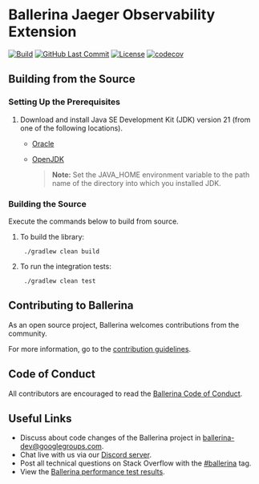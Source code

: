 # Ballerina Jaeger Observability Extension

[![Build](https://github.com/ballerina-platform/module-ballerinax-jaeger/workflows/Daily%20Build/badge.svg)](https://github.com/ballerina-platform/module-ballerinax-jaeger/actions?query=workflow%3A"Daily+Build")
[![GitHub Last Commit](https://img.shields.io/github/last-commit/ballerina-platform/module-ballerinax-jaeger.svg)](https://github.com/ballerina-platform/module-ballerinax-jaeger/commits/main)
[![License](https://img.shields.io/badge/License-Apache%202.0-blue.svg)](https://opensource.org/licenses/Apache-2.0)
[![codecov](https://codecov.io/gh/ballerina-platform/module-ballerinax-jaeger/branch/main/graph/badge.svg?token=5GCQ36HBEB)](https://codecov.io/gh/ballerina-platform/module-ballerinax-jaeger)

## Building from the Source

### Setting Up the Prerequisites

1. Download and install Java SE Development Kit (JDK) version 21 (from one of the following locations).

    * [Oracle](https://www.oracle.com/java/technologies/downloads/)

    * [OpenJDK](https://adoptopenjdk.net/)

      > **Note:** Set the JAVA_HOME environment variable to the path name of the directory into which you installed JDK.

### Building the Source

Execute the commands below to build from source.

1. To build the library:

        ./gradlew clean build

2. To run the integration tests:

        ./gradlew clean test

## Contributing to Ballerina

As an open source project, Ballerina welcomes contributions from the community.

For more information, go to the [contribution guidelines](https://github.com/ballerina-platform/ballerina-lang/blob/master/CONTRIBUTING.md).

## Code of Conduct

All contributors are encouraged to read the [Ballerina Code of Conduct](https://ballerina.io/code-of-conduct).

## Useful Links

* Discuss about code changes of the Ballerina project in [ballerina-dev@googlegroups.com](mailto:ballerina-dev@googlegroups.com).
* Chat live with us via our [Discord server](https://discord.gg/ballerinalang).
* Post all technical questions on Stack Overflow with the [#ballerina](https://stackoverflow.com/questions/tagged/ballerina) tag.
* View the [Ballerina performance test results](https://github.com/ballerina-platform/ballerina-lang/blob/master/performance/benchmarks/summary.md).
